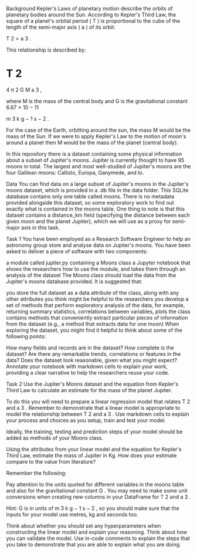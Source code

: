 Background
Kepler's Laws of planetary motion describe the orbits of planetary bodies around the Sun. According to Kepler's Third Law, the square of a planet's orbital period (
T
) is proportional to the cube of the length of the semi-major axis (
a
) of its orbit:

T
2
∝
a
3
.

This relationship is described by:

T
2
=
4
π
2
G
M
a
3
,

where 
M
 is the mass of the central body and 
G
 is the gravitational constant 
6.67
×
10
−
11
 
m
3
k
g
−
1
s
−
2
.

For the case of the Earth, orbitting around the sun, the mass 
M
 would be the mass of the Sun. If we were to apply Kepler's Law to the motion of moon's around a planet then 
M
 would be the mass of the planet (central body).

In this repository there is a dataset containing some physical information about a subset of Jupiter's moons. Jupiter is currently thought to have 95 moons in total. The largest and most well-studied of Jupiter's moons are the four Galilean moons: Callisto, Europa, Ganymede, and Io.

Data
You can find data on a large subset of Jupiter's moons in the Jupiter's moons dataset, which is provided in a .db file in the data folder. This SQLite database contains only one table called moons. There is no metadata provided alongside this dataset, so some exploratory work to find out exactly what is contained in the moons table. One thing to note is that this dataset contains a distance_km field (specifying the distance between each given moon and the planet Jupiter), which we will use as a proxy for semi-major axis in this task.


Task 1
You have been employed as a Research Software Engineer to help an astronomy group store and analyse data on Jupiter's moons. You have been asked to deliver a piece of software with two components:

a module called jupiter.py containing a Moons class
a Jupyter notebook that shows the researchers how to use the module, and takes them through an analysis of the dataset
The Moons class should load the data from the Jupiter's moons database provided. It is suggested that:

you store the full dataset as a data attribute of the class, along with any other attributes you think might be helpful to the researchers
you develop a set of methods that perform exploratory analysis of the data, for example, returning summary statistics, correlations between variables, plots
the class contains methods that conveniently extract particular pieces of information from the dataset (e.g., a method that extracts data for one moon)
When exploring the dataset, you might find it helpful to think about some of the following points:

How many fields and records are in the dataset?
How complete is the dataset?
Are there any remarkable trends, correlations or features in the data?
Does the dataset look reasonable, given what you might expect?
Annotate your notebook with markdown cells to explain your work, providing a clear narrative to help the researchers reuse your code.

Task 2
Use the Jupiter's Moons dataset and the equation from Kepler's Third Law to calculate an estimate for the mass of the planet Jupiter.

To do this you will need to prepare a linear regression model that relates 
T
2
 and 
a
3
. Remember to demonstrate that a linear model is appropriate to model the relationship between 
T
2
 and 
a
3
. Use markdown cells to explain your process and choices as you setup, train and test your model.

Ideally, the training, testing and prediction steps of your model should be added as methods of your Moons class.

Using the attributes from your linear model and the equation for Kepler's Third Law, estimate the mass of Jupiter in Kg. How does your estimate compare to the value from literature?

Remember the following:

Pay attention to the units quoted for different variables in the moons table and also for the gravitational constant 
G
. You may need to make some unit conversions when creating new columns in your DataFrame for 
T
2
 and 
a
3
.

Hint: 
G
 is in units of 
m
3
k
g
−
1
s
−
2
, so you should make sure that the inputs for your model use metres, kg and seconds too.

Think about whether you should set any hyperparameters when constructing the linear model and explain your reasoning.
Think about how you can validate the model.
Use in-code comments to explain the steps that you take to demonstrate that you are able to explain what you are doing.
